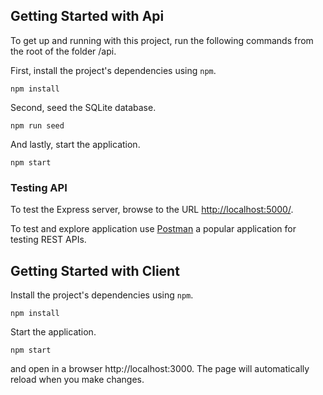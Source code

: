 
## Getting Started with Api

To get up and running with this project, run the following commands from the root of the folder /api.

First, install the project's dependencies using `npm`.

```
npm install

```

Second, seed the SQLite database.

```
npm run seed
```

And lastly, start the application.

```
npm start
```

### Testing API
To test the Express server, browse to the URL [http://localhost:5000/](http://localhost:5000/).<br>

To test and explore application use [Postman](https://www.postman.com) a popular application for testing REST APIs.


## Getting Started with Client

Install the project's dependencies using `npm`.

```
npm install

```

Start the application.

```
npm start
```

and open in a browser http://localhost:3000. The page will automatically reload when you make changes.

